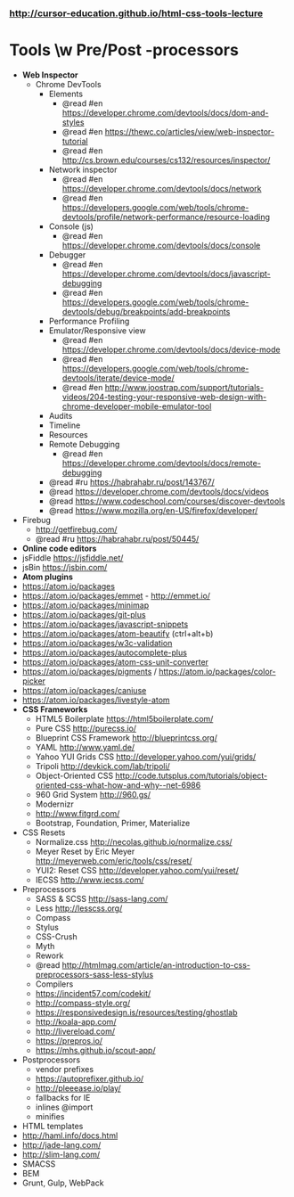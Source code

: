 ### http://cursor-education.github.io/html-css-tools-lecture

# Tools \w Pre/Post -processors

- **Web Inspector**
  - Chrome DevTools
    - Elements
      - @read #en https://developer.chrome.com/devtools/docs/dom-and-styles
      - @read #en https://thewc.co/articles/view/web-inspector-tutorial
      - @read #en http://cs.brown.edu/courses/cs132/resources/inspector/
    - Network inspector
      - @read #en https://developer.chrome.com/devtools/docs/network
      - @read #en https://developers.google.com/web/tools/chrome-devtools/profile/network-performance/resource-loading
    - Console (js)
      - @read #en https://developer.chrome.com/devtools/docs/console
    - Debugger
      - @read #en https://developer.chrome.com/devtools/docs/javascript-debugging
      - @read #en https://developers.google.com/web/tools/chrome-devtools/debug/breakpoints/add-breakpoints
    - Performance Profiling
    - Emulator/Responsive view
      - @read #en https://developer.chrome.com/devtools/docs/device-mode
      - @read #en https://developers.google.com/web/tools/chrome-devtools/iterate/device-mode/
      - @read #en http://www.joostrap.com/support/tutorials-videos/204-testing-your-responsive-web-design-with-chrome-developer-mobile-emulator-tool
    - Audits
    - Timeline
    - Resources
    - Remote Debugging
      - @read #en https://developer.chrome.com/devtools/docs/remote-debugging
    - @read #ru https://habrahabr.ru/post/143767/
    - @read https://developer.chrome.com/devtools/docs/videos
    - @read https://www.codeschool.com/courses/discover-devtools
    - @read https://www.mozilla.org/en-US/firefox/developer/
 - Firebug
   - http://getfirebug.com/
    - @read #ru https://habrahabr.ru/post/50445/
- **Online code editors**
 - jsFiddle https://jsfiddle.net/
 - jsBin https://jsbin.com/
- **Atom plugins**
 - https://atom.io/packages
 - https://atom.io/packages/emmet - http://emmet.io/
 - https://atom.io/packages/minimap
 - https://atom.io/packages/git-plus
 - https://atom.io/packages/javascript-snippets
 - https://atom.io/packages/atom-beautify (ctrl+alt+b)
 - https://atom.io/packages/w3c-validation
 - https://atom.io/packages/autocomplete-plus
 - https://atom.io/packages/atom-css-unit-converter
 - https://atom.io/packages/pigments / https://atom.io/packages/color-picker
 - https://atom.io/packages/caniuse
 - https://atom.io/packages/livestyle-atom
- **CSS Frameworks**
  - HTML5 Boilerplate https://html5boilerplate.com/
  - Pure CSS http://purecss.io/
  - Blueprint CSS Framework http://blueprintcss.org/
  - YAML http://www.yaml.de/
  - Yahoo YUI Grids CSS http://developer.yahoo.com/yui/grids/
  - Tripoli http://devkick.com/lab/tripoli/
  - Object-Oriented CSS http://code.tutsplus.com/tutorials/object-oriented-css-what-how-and-why--net-6986
  - 960 Grid System http://960.gs/
  - Modernizr
  - http://www.fitgrd.com/
  - Bootstrap, Foundation, Primer, Materialize
- CSS Resets
  - Normalize.css http://necolas.github.io/normalize.css/
  - Meyer Reset by Eric Meyer http://meyerweb.com/eric/tools/css/reset/
  - YUI2: Reset CSS http://developer.yahoo.com/yui/reset/
  - IECSS http://www.iecss.com/
- Preprocessors
  - SASS & SCSS http://sass-lang.com/
  - Less http://lesscss.org/
  - Compass
  - Stylus
  - CSS-Crush
  - Myth
  - Rework
  - @read http://htmlmag.com/article/an-introduction-to-css-preprocessors-sass-less-stylus
  - Compilers
   - https://incident57.com/codekit/
   - http://compass-style.org/
   - https://responsivedesign.is/resources/testing/ghostlab
   - http://koala-app.com/
   - http://livereload.com/
   - https://prepros.io/
   - https://mhs.github.io/scout-app/
- Postprocessors
  - vendor prefixes
   - https://autoprefixer.github.io/
   - http://pleeease.io/play/
  - fallbacks for IE
  - inlines @import
  - minifies
- HTML templates
 - http://haml.info/docs.html
 - http://jade-lang.com/
 - http://slim-lang.com/
- SMACSS
- BEM
- Grunt, Gulp, WebPack
